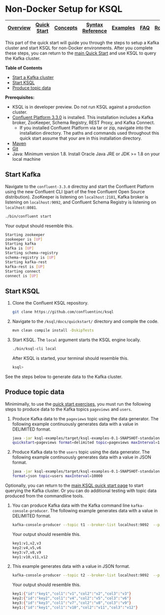# Non-Docker Setup for KSQL

| [Overview](/docs/) |[Quick Start](/docs/quickstart#quick-start-guide) | [Concepts](/docs/concepts.md#concepts) | [Syntax Reference](/docs/syntax-reference.md#syntax-reference) | [Examples](/docs/examples.md#examples) | [FAQ](/docs/faq.md#frequently-asked-questions)  | [Roadmap](/docs/roadmap.md#roadmap) | [Demo](/docs/demo.md#demo) |
|---|----|-----|----|----|----|----|----|

This part of the quick start will guide you through the steps to setup a Kafka cluster and start KSQL for non-Docker environments. After you complete these steps, you can return to the [main Quick Start](/docs/quickstart#quick-start-guide) and use KSQL to query the Kafka cluster.

**Table of Contents**

- [Start a Kafka cluster](#start-a-kafka-cluster) 
- [Start KSQL](#start-ksql) 
- [Produce topic data](#produce-topic-data) 

**Prerequisites:**
- KSQL is in developer preview. Do not run KSQL against a production cluster.
- [Confluent Platform 3.3.0](http://docs.confluent.io/current/installation.html) is installed. This installation includes a Kafka broker, ZooKeeper, Schema Registry, REST Proxy, and Kafka Connect.
  - If you installed Confluent Platform via tar or zip, navigate into the installation directory. The paths and commands used throughout this quick start assume that your are in this installation directory. 
- [Maven](https://maven.apache.org/install.html)
- [Git](https://git-scm.com/downloads)
- Java: Minimum version 1.8. Install Oracle Java JRE or JDK \>= 1.8 on your local machine

## Start Kafka

Navigate to the `confluent-3.3.0` directoy and start the Confluent Platform using the new Confluent CLI (part of the free Confluent Open Source distribution). ZooKeeper is listening on `localhost:2181`, Kafka broker is listening on `localhost:9092`, and Confluent Schema Registry is listening on `localhost:8081`.

```bash
./bin/confluent start
```

Your output should resemble this.

```bash
Starting zookeeper
zookeeper is [UP]
Starting kafka
kafka is [UP]
Starting schema-registry
schema-registry is [UP]
Starting kafka-rest
kafka-rest is [UP]
Starting connect
connect is [UP]
```

## Start KSQL

1.  Clone the Confluent KSQL repository.

    ```bash
    git clone https://github.com/confluentinc/ksql
    ```

2.  Navigate to the `/ksql/docs/quickstart/` directory and compile the code.

    ```bash
    mvn clean compile install -DskipTests
    ```

4.  Start KSQL. The `local` argument starts the KSQL engine locally.

    ```bash
    ./bin/ksql-cli local
    ```

    After KSQL is started, your terminal should resemble this.

    ```bash
    ksql>
    ```

See the steps below to generate data to the Kafka cluster.

## Produce topic data
Minimimally, to use the [quick start exercises](/docs/quickstart#quick-start-guide), you must run the following steps to produce data to the Kafka topics `pageviews` and `users`. 

1.  Produce Kafka data to the `pageviews` topic using the data generator. The following example continuously generates data with a value in DELIMITED format.

    ```bash
    java -jar ksql-examples/target/ksql-examples-0.1-SNAPSHOT-standalone.jar
    quickstart=pageviews format=delimited topic=pageviews maxInterval=10000
    ```

1.  Produce Kafka data to the `users` topic using the data generator. The following example continuously generates data with a value in JSON format.

    ```bash
    java -jar ksql-examples/target/ksql-examples-0.1-SNAPSHOT-standalone.jar quickstart=users
    format=json topic=users maxInterval=10000
    ```

Optionally, you can return to the [main KSQL quick start page](/docs/quickstart#quick-start-guide) to start querying the Kafka cluster. Or you can do additional testing with topic data produced from the commandline tools.

1.  You can produce Kafka data with the Kafka command line `kafka-console-producer`. The following example generates data with a value in DELIMITED format.

    ```bash
    kafka-console-producer --topic t1 --broker-list localhost:9092  --property parse.key=true --property key.separator=:
    ```

    Your output should resemble this.

    ```bash
    key1:v1,v2,v3
    key2:v4,v5,v6
    key3:v7,v8,v9
    key1:v10,v11,v12
    ```

1.  This example generates data with a value in JSON format.

    ```bash
    kafka-console-producer --topic t2 --broker-list localhost:9092  --property parse.key=true --property key.separator=:
    ```

    Your output should resemble this.

    ```bash
    key1:{"id":"key1","col1":"v1","col2":"v2","col3":"v3"}
    key2:{"id":"key2","col1":"v4","col2":"v5","col3":"v6"}
    key3:{"id":"key3","col1":"v7","col2":"v8","col3":"v9"}
    key1:{"id":"key1","col1":"v10","col2":"v11","col3":"v12"}
    ```


